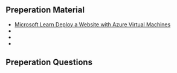 # 


## Preperation Material

- [Microsoft Learn Deploy a Website with Azure Virtual Machines](https://docs.microsoft.com/learn/paths/deploy-a-website-with-azure-virtual-machines/)
- 
- 
- 

## Preperation Questions
